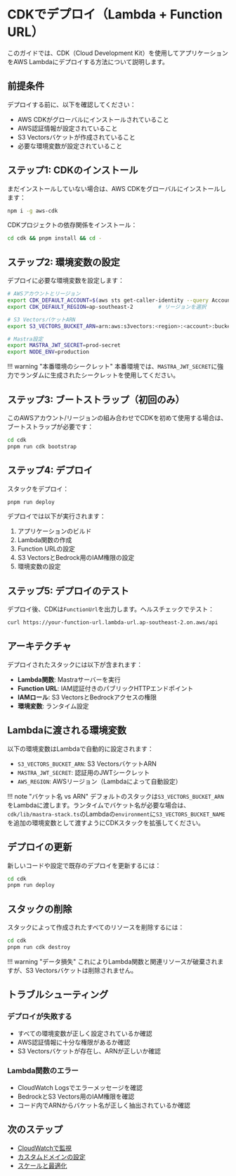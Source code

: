 # CDKでデプロイ（Lambda + Function URL）

このガイドでは、CDK（Cloud Development Kit）を使用してアプリケーションをAWS Lambdaにデプロイする方法について説明します。

## 前提条件

デプロイする前に、以下を確認してください：

- AWS CDKがグローバルにインストールされていること
- AWS認証情報が設定されていること
- S3 Vectorsバケットが作成されていること
- 必要な環境変数が設定されていること

## ステップ1: CDKのインストール

まだインストールしていない場合は、AWS CDKをグローバルにインストールします：

```bash
npm i -g aws-cdk
```

CDKプロジェクトの依存関係をインストール：

```bash
cd cdk && pnpm install && cd -
```

## ステップ2: 環境変数の設定

デプロイに必要な環境変数を設定します：

```bash
# AWSアカウントとリージョン
export CDK_DEFAULT_ACCOUNT=$(aws sts get-caller-identity --query Account --output text)
export CDK_DEFAULT_REGION=ap-southeast-2        # リージョンを選択

# S3 VectorsバケットARN
export S3_VECTORS_BUCKET_ARN=arn:aws:s3vectors:<region>:<account>:bucket/<name>

# Mastra設定
export MASTRA_JWT_SECRET=prod-secret
export NODE_ENV=production
```

!!! warning "本番環境のシークレット"
    本番環境では、`MASTRA_JWT_SECRET`に強力でランダムに生成されたシークレットを使用してください。

## ステップ3: ブートストラップ（初回のみ）

このAWSアカウント/リージョンの組み合わせでCDKを初めて使用する場合は、ブートストラップが必要です：

```bash
cd cdk
pnpm run cdk bootstrap
```

## ステップ4: デプロイ

スタックをデプロイ：

```bash
pnpm run deploy
```

デプロイでは以下が実行されます：

1. アプリケーションのビルド
2. Lambda関数の作成
3. Function URLの設定
4. S3 VectorsとBedrock用のIAM権限の設定
5. 環境変数の設定

## ステップ5: デプロイのテスト

デプロイ後、CDKは`FunctionUrl`を出力します。ヘルスチェックでテスト：

```bash
curl https://your-function-url.lambda-url.ap-southeast-2.on.aws/api
```

## アーキテクチャ

デプロイされたスタックには以下が含まれます：

- **Lambda関数**: Mastraサーバーを実行
- **Function URL**: IAM認証付きのパブリックHTTPエンドポイント
- **IAMロール**: S3 VectorsとBedrockアクセスの権限
- **環境変数**: ランタイム設定

## Lambdaに渡される環境変数

以下の環境変数はLambdaで自動的に設定されます：

- `S3_VECTORS_BUCKET_ARN`: S3 VectorsバケットARN
- `MASTRA_JWT_SECRET`: 認証用のJWTシークレット
- `AWS_REGION`: AWSリージョン（Lambdaによって自動設定）

!!! note "バケット名 vs ARN"
    デフォルトのスタックは`S3_VECTORS_BUCKET_ARN`をLambdaに渡します。ランタイムでバケット名が必要な場合は、`cdk/lib/mastra-stack.ts`のLambdaの`environment`に`S3_VECTORS_BUCKET_NAME`を追加の環境変数として渡すようにCDKスタックを拡張してください。

## デプロイの更新

新しいコードや設定で既存のデプロイを更新するには：

```bash
cd cdk
pnpm run deploy
```

## スタックの削除

スタックによって作成されたすべてのリソースを削除するには：

```bash
cd cdk
pnpm run cdk destroy
```

!!! warning "データ損失"
    これによりLambda関数と関連リソースが破棄されますが、S3 Vectorsバケットは削除されません。

## トラブルシューティング

### デプロイが失敗する

- すべての環境変数が正しく設定されているか確認
- AWS認証情報に十分な権限があるか確認
- S3 Vectorsバケットが存在し、ARNが正しいか確認

### Lambda関数のエラー

- CloudWatch Logsでエラーメッセージを確認
- BedrockとS3 Vectors用のIAM権限を確認
- コード内でARNからバケット名が正しく抽出されているか確認

## 次のステップ

- [CloudWatchで監視](monitoring.md)
- [カスタムドメインの設定](custom-domain.md)
- [スケールと最適化](optimization.md)

